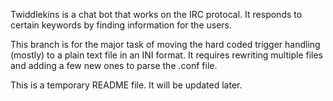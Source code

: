 Twiddlekins is a chat bot that works on the IRC protocal.  It responds to certain keywords by finding information for the users.

This branch is for the major task of moving the hard coded trigger handling (mostly) to a plain text file in an INI format.  It requires rewriting multiple files and adding a few new ones to parse the .conf file.

This is a temporary README file.  It will be updated later.
